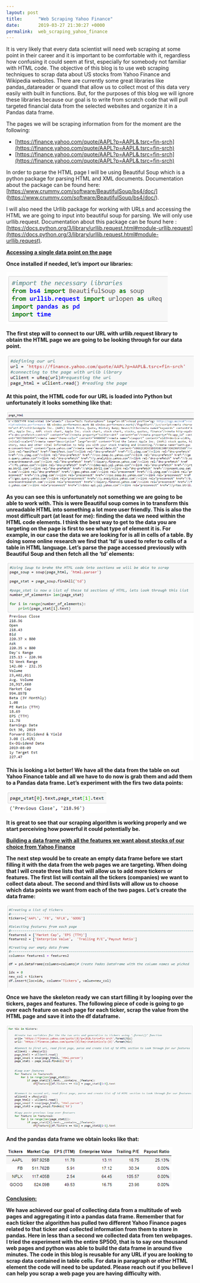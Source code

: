 ```yaml
---
layout: post
title:      "Web Scraping Yahoo Finance"
date:       2019-03-27 21:30:27 +0000
permalink:  web_scraping_yahoo_finance
---
```



It is very likely that every data scientist will need web scraping at some point in their career and it is important to be comfortable with it, regardless how confusing it could seem at first, especially for somebody not familiar with HTML code. The objective of this blog is to use web scraping techniques to scrap data about US stocks from Yahoo Finance and Wikipedia websites. There are currently some great libraries like pandas_datareader or quandl that allow us to collect most of this data very easily with built in functions. But, for the purposes of this blog we will ignore these libraries because our goal is to write from scratch code that will pull targeted financial data from the selected websites and organize it in a Pandas data frame.

The pages we will be scraping information from for the moment are the following:
* [https://finance.yahoo.com/quote/AAPL?p=AAPL&.tsrc=fin-srch](https://finance.yahoo.com/quote/AAPL?p=AAPL&.tsrc=fin-srch)
* [https://finance.yahoo.com/quote/AAPL?p=AAPL&.tsrc=fin-srch](https://finance.yahoo.com/quote/AAPL?p=AAPL&.tsrc=fin-srch) 

In order to parse the HTML page I will be using Beautiful Soup which is a python package for parsing HTML and XML documents. Documentation about the package can be found here: [https://www.crummy.com/software/BeautifulSoup/bs4/doc/] (https://www.crummy.com/software/BeautifulSoup/bs4/doc/).

I will also need the Urllib package for working with URLs and accessing the HTML we are going to input into beautiful soup for parsing. We will only use urllib.request. Documentation about this package can be found here : [https://docs.python.org/3/library/urllib.request.html#module-urllib.request](https://docs.python.org/3/library/urllib.request.html#module-urllib.request).

<b><u>Accessing a single data point on the page</u><b>

Once installed if needed, let’s import our libraries: 

![](img/35.png)

The first step will to connect to our URL with urllib.request library to obtain the HTML page we are going to be looking through for our data point.

![](img/36.png)

At this point, the HTML code for our URL is loaded into Python but unfortunately it looks something like that:

![](img/37.png)

As you can see this is unfortunately not something we are going to be able to work with. This is were Beautiful soup comes in to transform this unreadable HTML into something a lot more user friendly. This is also the most difficult part (at least for me): finding the data we need within the HTML code elements. I think the best way to get to the data you are targeting on the page is first to see what type of element it is. For example, in our case the data we are looking for is all in cells of a table. By doing some online research we find that ‘td’ is used to refer to cells of a table in HTML language. Let’s parse the page accessed previously with Beautiful Soup and then fetch all the ‘td’ elements:

![](img/38.png)

This is looking a lot better! We have all the data from the table on out Yahoo Finance table and all we have to do now is grab them and add them to a Pandas data frame. Let’s experiment with the firs two data points: 

![](img/39.png)

It is great to see that our scraping algorithm is working properly and we start perceiving how powerful it could potentially be.  

<b><u>Building a data frame with all the features we want about stocks of our choice from Yahoo Finance</u><b>

The next step would be to create an empty data frame before we start filling it with the data from the web pages we are targeting.  When doing that I will create three lists that will allow us to add more tickers or features. The first list will contain all the tickers (companies) we want to collect data about. The second and third lists will allow us to choose which data points we want from each of the two pages. Let’s create the data frame: 

![](img/40.png)

Once we have the skeleton ready we can start filling it by looping over the tickers, pages and features. The following piece of code is going to go over each feature on each page for each ticker, scrap the value from the HTML page and save it into the df dataframe.

![](img/41.png)

And the pandas data frame we obtain looks like that:

![](img/42.png)

<b><u>Conclusion:</u><b>

We have achieved our goal of collecting data from a multitude of web pages and aggregating it into a pandas data frame. Remember that for each ticker the algorithm has pulled two different Yahoo Finance pages related to that ticker and collected information from them to store in pandas. Here in less than a second we collected data from ten webpages. I tried the experiment with the entire SP500, that is to say one thousand web pages and python was able to build the data frame in around five minutes. The code in this blog is reusable for any URL if you are looking to scrap data contained in table cells. For data in paragraph or other HTML element the code will need to be updated. Please reach out if you believe I can help you scrap a web page you are having difficulty with. 


